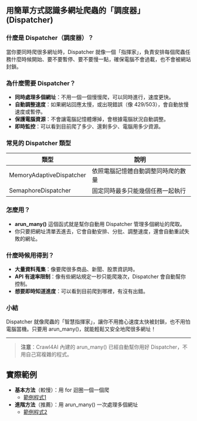 ## 用簡單方式認識多網址爬蟲的「調度器」(Dispatcher)

### 什麼是 Dispatcher（調度器）？

當你要同時爬很多網址時，Dispatcher 就像一個「指揮家」，負責安排每個爬蟲任務什麼時候開始、要不要暫停、要不要慢一點，確保電腦不會過載，也不會被網站封鎖。

### 為什麼需要 Dispatcher？

- **同時處理多個網址**：不用一個一個慢慢爬，可以同時進行，速度更快。
- **自動調整速度**：如果網站回應太慢，或出現錯誤（像 429/503），會自動放慢速度或暫停。
- **保護電腦資源**：不會讓電腦記憶體爆掉，會根據電腦狀況自動調整。
- **即時監控**：可以看到目前爬了多少、還剩多少、電腦用多少資源。

### 常見的 Dispatcher 類型

| 類型                     | 說明                                   |
|--------------------------|----------------------------------------|
| MemoryAdaptiveDispatcher | 依照電腦記憶體自動調整同時爬的數量      |
| SemaphoreDispatcher      | 固定同時最多只能幾個任務一起執行        |

### 怎麼用？

- **arun_many()** 這個函式就是幫你自動用 Dispatcher 管理多個網址的爬取。
- 你只要把網址清單丟進去，它會自動安排、分批、調整速度，還會自動重試失敗的網址。

### 什麼時候用得到？

- **大量資料蒐集**：像要爬很多商品、新聞、股票資訊時。
- **API 有速率限制**：像有些網站規定一秒只能爬幾次，Dispatcher 會自動幫你控制。
- **想要即時知道進度**：可以看到目前爬到哪裡，有沒有出錯。

### 小結

Dispatcher 就像爬蟲的「智慧指揮家」，讓你不用擔心速度太快被封鎖，也不用怕電腦當機。只要用 arun_many()，就能輕鬆又安全地爬很多網址！

---

> **注意**：Crawl4AI 內建的 arun_many() 已經自動幫你用好 Dispatcher，不用自己寫複雜的程式。

## 實際範例

- **基本方法**（較慢）：用 for 迴圈一個一個爬
  - [範例程式1](./lesson1_爬取台灣即時股票資訊_loop方式.py)
- **進階方法**（推薦）：用 arun_many() 一次處理多個網址
  - [範例程式2](./lesson2_爬取台灣即時股票資訊_async方式.py)
			

